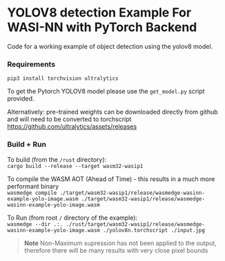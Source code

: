# YOLOV8 detection Example For WASI-NN with PyTorch Backend

Code for a working example of object detection using the yolov8 model. 

### Requirements 

`pip3 install torchvision ultralytics`  

To get the Pytorch YOLOV8 model please use the `get_model.py` script provided. 

Alternatively: pre-trained weights can be downloaded directly from github and will need to be converted to torchscript
https://github.com/ultralytics/assets/releases

### Build + Run

To build (from the `/rust` directory):  
`cargo build --release --target wasm32-wasip1`

To compile the WASM AOT (Ahead of Time) - this results in a much more performant binary  
`
wasmedge compile ./target/wasm32-wasip1/release/wasmedge-wasinn-example-yolo-image.wasm ./target/wasm32-wasip1/release/wasmedge-wasinn-example-yolo-image.wasm
`

To Run (from root `/` directory of the example):  
`
wasmedge --dir .:. ./rust/target/wasm32-wasip1/release/wasmedge-wasinn-example-yolo-image.wasm ./yolov8n.torchscript ./input.jpg
`

> **Note**
> Non-Maximum supression has not been applied to the output, therefore there will be many results with very close pixel bounds